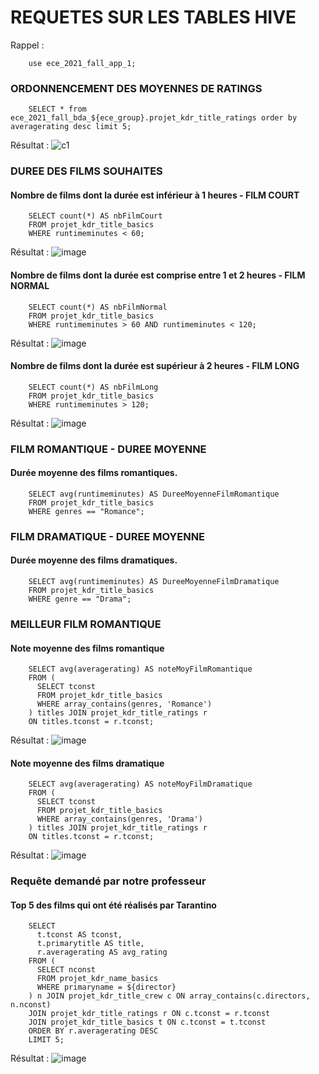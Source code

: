 # REQUETES SUR LES TABLES HIVE
Rappel : 
```
    use ece_2021_fall_app_1;
```
### ORDONNENCEMENT DES MOYENNES DE RATINGS
```
    SELECT * from ece_2021_fall_bda_${ece_group}.projet_kdr_title_ratings order by averagerating desc limit 5;
```
Résultat : 
![c1](https://user-images.githubusercontent.com/71653765/147704353-49023874-d220-4193-8e21-df5ca8e1dbf7.png)

### DUREE DES FILMS SOUHAITES

#### Nombre de films dont la durée est inférieur à 1 heures - FILM COURT
```
    SELECT count(*) AS nbFilmCourt
    FROM projet_kdr_title_basics
    WHERE runtimeminutes < 60;
```
Résultat : 
![image](https://user-images.githubusercontent.com/71653765/147705287-09c4c7d3-5737-491f-987e-b79c6eb01993.png)
#### Nombre de films dont la durée est comprise entre 1 et 2 heures - FILM NORMAL
```
    SELECT count(*) AS nbFilmNormal
    FROM projet_kdr_title_basics
    WHERE runtimeminutes > 60 AND runtimeminutes < 120;
```
Résultat : 
![image](https://user-images.githubusercontent.com/71653765/147705641-d6cef80a-6722-42a2-b382-434aa22ea4ca.png)

#### Nombre de films dont la durée est supérieur à 2 heures - FILM LONG
```
    SELECT count(*) AS nbFilmLong
    FROM projet_kdr_title_basics
    WHERE runtimeminutes > 120;
```
Résultat : 
![image](https://user-images.githubusercontent.com/71653765/147705412-35fb113f-562b-4ed5-b551-82d05e98d785.png)
### FILM ROMANTIQUE - DUREE MOYENNE
#### Durée moyenne des films romantiques.
```
    SELECT avg(runtimeminutes) AS DureeMoyenneFilmRomantique
    FROM projet_kdr_title_basics
    WHERE genres == "Romance";
```

### FILM DRAMATIQUE - DUREE MOYENNE
#### Durée moyenne des films dramatiques.
```
    SELECT avg(runtimeminutes) AS DureeMoyenneFilmDramatique
    FROM projet_kdr_title_basics
    WHERE genre == "Drama";
```
### MEILLEUR FILM ROMANTIQUE
#### Note moyenne des films romantique
```
    SELECT avg(averagerating) AS noteMoyFilmRomantique
    FROM (
      SELECT tconst
      FROM projet_kdr_title_basics
      WHERE array_contains(genres, 'Romance')
    ) titles JOIN projet_kdr_title_ratings r
    ON titles.tconst = r.tconst;
```
Résultat : 
![image](https://user-images.githubusercontent.com/71653765/147706496-0606da8a-2eb8-425c-bd80-57de0d6423ca.png)

#### Note moyenne des films dramatique
```
    SELECT avg(averagerating) AS noteMoyFilmDramatique
    FROM (
      SELECT tconst
      FROM projet_kdr_title_basics
      WHERE array_contains(genres, 'Drama')
    ) titles JOIN projet_kdr_title_ratings r
    ON titles.tconst = r.tconst;
```
Résultat : 
![image](https://user-images.githubusercontent.com/71653765/147706666-c8748f92-04c7-4e0d-852f-4ba141cf0728.png)


### Requête demandé par notre professeur
#### Top 5 des films qui ont été réalisés par Tarantino
```
    SELECT
      t.tconst AS tconst,
      t.primarytitle AS title,
      r.averagerating AS avg_rating
    FROM (
      SELECT nconst
      FROM projet_kdr_name_basics
      WHERE primaryname = ${director}
    ) n JOIN projet_kdr_title_crew c ON array_contains(c.directors, n.nconst)
    JOIN projet_kdr_title_ratings r ON c.tconst = r.tconst
    JOIN projet_kdr_title_basics t ON c.tconst = t.tconst
    ORDER BY r.averagerating DESC
    LIMIT 5;
```
Résultat : 
![image](https://user-images.githubusercontent.com/71653765/147707141-1487e59a-2a95-4884-8d6f-538296179017.png)
